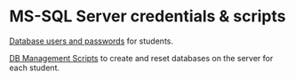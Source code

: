 # MS-SQL Server credentials & scripts

[Database users and passwords](db_users_and_passwords.md) for students.

[DB Management Scripts](db_management_sql.md) to create and reset databases on the server for each student.